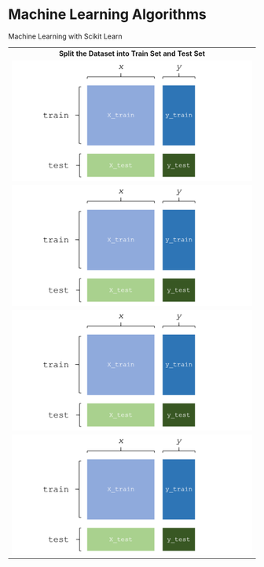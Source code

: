 # Machine Learning Algorithms
Machine Learning with Scikit Learn

<table align='center'>
  <tr><th>Split the Dataset into Train Set and Test Set</th></tr>
  <tr><td><img src='Image/TrainTestSplit.png'></td></tr>
  <tr><td><img src='Image/TrainTestSplit.png'></td></tr>
  <tr><td><img src='Image/TrainTestSplit.png'></td></tr>
  <tr><td><img src='Image/TrainTestSplit.png'></td></tr>
</table>
